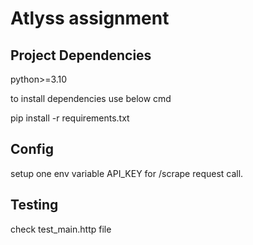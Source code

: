 # Atlyss assignment

## Project Dependencies
python>=3.10

to install dependencies use below cmd

pip install -r requirements.txt

## Config
setup one env variable API_KEY for /scrape request call.

## Testing
check test_main.http file